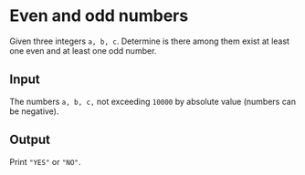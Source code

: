 # Even and odd numbers
Given three integers `a, b, c`. Determine is there among them exist at least one even and at least one odd number.

## Input
The numbers `a, b, c,` not exceeding `10000` by absolute value (numbers can be negative).

## Output
Print `"YES"` or `"NO"`.